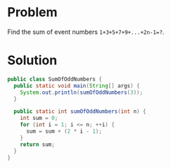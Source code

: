 # Problem

Find the sum of event numbers `1+3+5+7+9+...+2n-1=?`.

# Solution

```java
public class SumOfOddNumbers {
  public static void main(String[] args) {
    System.out.println(sumOfOddNumbers(3));
  }

  public static int sumOfOddNumbers(int n) {
    int sum = 0;  
    for (int i = 1; i <= n; ++i) {
      sum = sum + (2 * i - 1);
    }
    return sum;
  }
}
```
